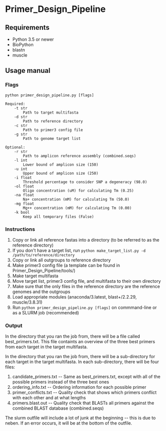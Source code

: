 # Primer_Design_Pipeline

## Requirements

* Python 3.5 or newer
* BioPython
* blastn
* muscle

## Usage manual

### Flags
```
python primer_design_pipeline.py [flags]

Required:
    -t str
        Path to target multifasta
    -d str
        Path to reference directory
    -c str
        Path to primer3 config file
    -g str
        Path to genome target list

Optional:
    -r str
        Path to amplicon reference assembly (combined.seqs)
    -l int
        Lower bound of amplicon size (150)
    -u int
        Upper bound of amplicon size (250)
    -i float
        Threshold percentage to consider SNP a degeneracy (98.0)
    -ol float
        Oligo concentration (uM) for calculating Tm (0.25)
    -na float
        Na+ concentration (mM) for calculating Tm (50.0)
    -mg float
        Mg++ concentration (mM) for calculating Tm (0.00)
    -k bool
        Keep all temporary files (False)
```

### Instructions
1. Copy or link all reference fastas into a directory (to be referred to as the reference directory)
2. If you don't have a target list, run `python make_target_list.py -d /path/to/reference/directory`
3. Copy or link all outgroups to reference directory
4. Make primer3 config file (a template can be found in Primer_Design_Pipeline/tools/)
5. Make target multifasta
6. Move target list, primer3 config file, and multifasta to their own directory
7. Make sure that the only files in the reference directory are the reference genomes and the outgroups
8. Load appropriate modules (anaconda/3.latest, blast+/2.2.29, muscle/3.8.31)
9. Run `python primer_design_pipeline.py [flags]` on commmand-line or as a SLURM job (recommended)

### Output
In the directory that you ran the job from, there will be a file called best_primers.txt. This file containts an overview of the three best primers from each target in the target multifasta.

In the directory that you ran the job from, there will be a sub-directory for each target in the target multifasta. In each sub-directory, there will be four files:
1. candidate_primers.txt -- Same as best_primers.txt, except with all of the possible primers instead of the three best ones
2. ordering_info.txt -- Ordering information for each possible primer
3. primer_conflicts.txt -- Quality check that shows which primers conflict with each other and at what lengths
4. primers.blast.out -- Quality check that BLASTs all primers against the combined BLAST database (combined.seqs)

The slurm outfile will include a lot of junk at the beginning -- this is due to neben. If an error occurs, it will be at the bottom of the outfile.